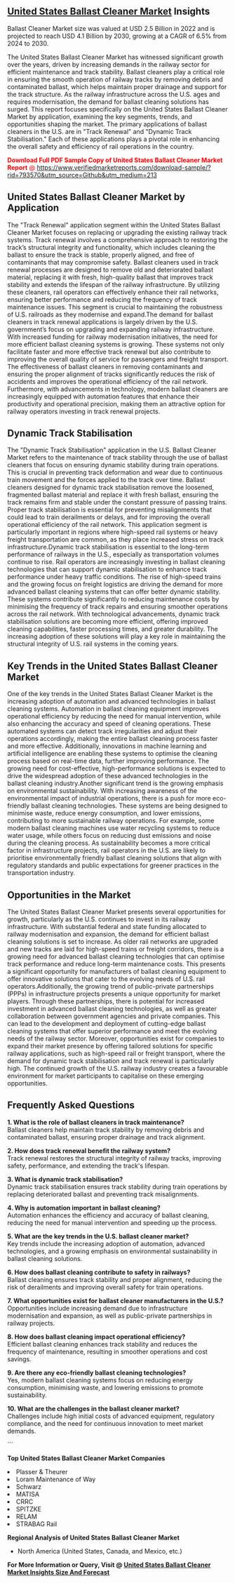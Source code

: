 <h2><a href="https://www.verifiedmarketreports.com/download-sample/?rid=793570&amp;utm_source=Github&amp;utm_medium=213" target="_blank">United States Ballast Cleaner Market</a> Insights</h2><p>Ballast Cleaner Market size was valued at USD 2.5 Billion in 2022 and is projected to reach USD 4.1 Billion by 2030, growing at a CAGR of 6.5% from 2024 to 2030.</p><p><p>The United States Ballast Cleaner Market has witnessed significant growth over the years, driven by increasing demands in the railway sector for efficient maintenance and track stability. Ballast cleaners play a critical role in ensuring the smooth operation of railway tracks by removing debris and contaminated ballast, which helps maintain proper drainage and support for the track structure. As the railway infrastructure across the U.S. ages and requires modernisation, the demand for ballast cleaning solutions has surged. This report focuses specifically on the United States Ballast Cleaner Market by application, examining the key segments, trends, and opportunities shaping the market. The primary applications of ballast cleaners in the U.S. are in "Track Renewal" and "Dynamic Track Stabilisation." Each of these applications plays a pivotal role in enhancing the overall safety and efficiency of rail operations in the country. <p><span class=""><span style="color: #ff0000;"><strong>Download Full PDF Sample Copy of United States Ballast Cleaner Market Report</strong> @ </span><a href="https://www.verifiedmarketreports.com/download-sample/?rid=793570&amp;utm_source=Github&amp;utm_medium=213" target="_blank">https://www.verifiedmarketreports.com/download-sample/?rid=793570&amp;utm_source=Github&amp;utm_medium=213</a></span></p></p><h2>United States Ballast Cleaner Market by Application</h2><p>The "Track Renewal" application segment within the United States Ballast Cleaner Market focuses on replacing or upgrading the existing railway track systems. Track renewal involves a comprehensive approach to restoring the track’s structural integrity and functionality, which includes cleaning the ballast to ensure the track is stable, properly aligned, and free of contaminants that may compromise safety. Ballast cleaners used in track renewal processes are designed to remove old and deteriorated ballast material, replacing it with fresh, high-quality ballast that improves track stability and extends the lifespan of the railway infrastructure. By utilizing these cleaners, rail operators can effectively enhance their rail networks, ensuring better performance and reducing the frequency of track maintenance issues. This segment is crucial to maintaining the robustness of U.S. railroads as they modernise and expand.The demand for ballast cleaners in track renewal applications is largely driven by the U.S. government’s focus on upgrading and expanding railway infrastructure. With increased funding for railway modernisation initiatives, the need for more efficient ballast cleaning systems is growing. These systems not only facilitate faster and more effective track renewal but also contribute to improving the overall quality of service for passengers and freight transport. The effectiveness of ballast cleaners in removing contaminants and ensuring the proper alignment of tracks significantly reduces the risk of accidents and improves the operational efficiency of the rail network. Furthermore, with advancements in technology, modern ballast cleaners are increasingly equipped with automation features that enhance their productivity and operational precision, making them an attractive option for railway operators investing in track renewal projects. <h2>Dynamic Track Stabilisation</h2><p>The "Dynamic Track Stabilisation" application in the U.S. Ballast Cleaner Market refers to the maintenance of track stability through the use of ballast cleaners that focus on ensuring dynamic stability during train operations. This is crucial in preventing track deformation and wear due to continuous train movement and the forces applied to the track over time. Ballast cleaners designed for dynamic track stabilisation remove the loosened, fragmented ballast material and replace it with fresh ballast, ensuring the track remains firm and stable under the constant pressure of passing trains. Proper track stabilisation is essential for preventing misalignments that could lead to train derailments or delays, and for improving the overall operational efficiency of the rail network. This application segment is particularly important in regions where high-speed rail systems or heavy freight transportation are common, as they place increased stress on track infrastructure.Dynamic track stabilisation is essential to the long-term performance of railways in the U.S., especially as transportation volumes continue to rise. Rail operators are increasingly investing in ballast cleaning technologies that can support dynamic stabilisation to enhance track performance under heavy traffic conditions. The rise of high-speed trains and the growing focus on freight logistics are driving the demand for more advanced ballast cleaning systems that can offer better dynamic stability. These systems contribute significantly to reducing maintenance costs by minimising the frequency of track repairs and ensuring smoother operations across the rail network. With technological advancements, dynamic track stabilisation solutions are becoming more efficient, offering improved cleaning capabilities, faster processing times, and greater durability. The increasing adoption of these solutions will play a key role in maintaining the structural integrity of U.S. rail systems in the coming years. <h2>Key Trends in the United States Ballast Cleaner Market</h2><p>One of the key trends in the United States Ballast Cleaner Market is the increasing adoption of automation and advanced technologies in ballast cleaning systems. Automation in ballast cleaning equipment improves operational efficiency by reducing the need for manual intervention, while also enhancing the accuracy and speed of cleaning operations. These automated systems can detect track irregularities and adjust their operations accordingly, making the entire ballast cleaning process faster and more effective. Additionally, innovations in machine learning and artificial intelligence are enabling these systems to optimise the cleaning process based on real-time data, further improving performance. The growing need for cost-effective, high-performance solutions is expected to drive the widespread adoption of these advanced technologies in the ballast cleaning industry.Another significant trend is the growing emphasis on environmental sustainability. With increasing awareness of the environmental impact of industrial operations, there is a push for more eco-friendly ballast cleaning technologies. These systems are being designed to minimise waste, reduce energy consumption, and lower emissions, contributing to more sustainable railway operations. For example, some modern ballast cleaning machines use water recycling systems to reduce water usage, while others focus on reducing dust emissions and noise during the cleaning process. As sustainability becomes a more critical factor in infrastructure projects, rail operators in the U.S. are likely to prioritise environmentally friendly ballast cleaning solutions that align with regulatory standards and public expectations for greener practices in the transportation industry.<h2>Opportunities in the Market</h2><p>The United States Ballast Cleaner Market presents several opportunities for growth, particularly as the U.S. continues to invest in its railway infrastructure. With substantial federal and state funding allocated to railway modernisation and expansion, the demand for efficient ballast cleaning solutions is set to increase. As older rail networks are upgraded and new tracks are laid for high-speed trains or freight corridors, there is a growing need for advanced ballast cleaning technologies that can optimise track performance and reduce long-term maintenance costs. This presents a significant opportunity for manufacturers of ballast cleaning equipment to offer innovative solutions that cater to the evolving needs of U.S. rail operators.Additionally, the growing trend of public-private partnerships (PPPs) in infrastructure projects presents a unique opportunity for market players. Through these partnerships, there is potential for increased investment in advanced ballast cleaning technologies, as well as greater collaboration between government agencies and private companies. This can lead to the development and deployment of cutting-edge ballast cleaning systems that offer superior performance and meet the evolving needs of the railway sector. Moreover, opportunities exist for companies to expand their market presence by offering tailored solutions for specific railway applications, such as high-speed rail or freight transport, where the demand for dynamic track stabilisation and track renewal is particularly high. The continued growth of the U.S. railway industry creates a favourable environment for market participants to capitalise on these emerging opportunities. <h2>Frequently Asked Questions</h2><p><b>1. What is the role of ballast cleaners in track maintenance?</b><br>Ballast cleaners help maintain track stability by removing debris and contaminated ballast, ensuring proper drainage and track alignment.</p><p><b>2. How does track renewal benefit the railway system?</b><br>Track renewal restores the structural integrity of railway tracks, improving safety, performance, and extending the track's lifespan.</p><p><b>3. What is dynamic track stabilisation?</b><br>Dynamic track stabilisation ensures track stability during train operations by replacing deteriorated ballast and preventing track misalignments.</p><p><b>4. Why is automation important in ballast cleaning?</b><br>Automation enhances the efficiency and accuracy of ballast cleaning, reducing the need for manual intervention and speeding up the process.</p><p><b>5. What are the key trends in the U.S. ballast cleaner market?</b><br>Key trends include the increasing adoption of automation, advanced technologies, and a growing emphasis on environmental sustainability in ballast cleaning solutions.</p><p><b>6. How does ballast cleaning contribute to safety in railways?</b><br>Ballast cleaning ensures track stability and proper alignment, reducing the risk of derailments and improving overall safety for train operations.</p><p><b>7. What opportunities exist for ballast cleaner manufacturers in the U.S.?</b><br>Opportunities include increasing demand due to infrastructure modernisation and expansion, as well as public-private partnerships in railway projects.</p><p><b>8. How does ballast cleaning impact operational efficiency?</b><br>Efficient ballast cleaning enhances track stability and reduces the frequency of maintenance, resulting in smoother operations and cost savings.</p><p><b>9. Are there any eco-friendly ballast cleaning technologies?</b><br>Yes, modern ballast cleaning systems focus on reducing energy consumption, minimising waste, and lowering emissions to promote sustainability.</p><p><b>10. What are the challenges in the ballast cleaner market?</b><br>Challenges include high initial costs of advanced equipment, regulatory compliance, and the need for continuous innovation to meet market demands.</p>```</p><p><strong>Top United States Ballast Cleaner Market Companies</strong></p><div data-test-id=""><p><li>Plasser & Theurer</li><li> Loram Maintenance of Way</li><li> Schwarz</li><li> MATISA</li><li> CRRC</li><li> SPITZKE</li><li> RELAM</li><li> STRABAG Rail</li></p><div><strong>Regional Analysis of&nbsp;United States Ballast Cleaner Market</strong></div><ul><li dir="ltr"><p dir="ltr">North America&nbsp;(United States, Canada, and Mexico, etc.)</p></li></ul><p><strong>For More Information or Query, Visit @&nbsp;</strong><strong><a href="https://www.verifiedmarketreports.com/product/ballast-cleaner-market/?utm_source=Github&amp;utm_medium=213" target="_blank">United States Ballast Cleaner Market Insights Size And Forecast</a></strong></p></div>

